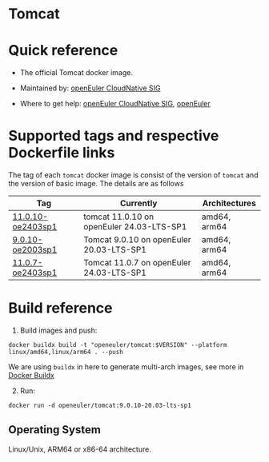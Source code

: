 # Tomcat

# Quick reference

- The official Tomcat docker image.

- Maintained by: [openEuler CloudNative SIG](https://gitee.com/openeuler/cloudnative)

- Where to get help: [openEuler CloudNative SIG](https://gitee.com/openeuler/cloudnative), [openEuler](https://gitee.com/openeuler/community)

# Supported tags and respective Dockerfile links
The tag of each `tomcat` docker image is consist of the version of `tomcat` and the version of basic image. The details are as follows

|    Tag   |  Currently  |   Architectures  |
|----------|-------------|------------------|
|[11.0.10-oe2403sp1](https://gitee.com/openeuler/openeuler-docker-images/blob/master/Others/tomcat/11.0.10/24.03-lts-sp1/Dockerfile) | tomcat 11.0.10 on openEuler 24.03-LTS-SP1 | amd64, arm64 |
|[9.0.10-oe2003sp1](https://gitee.com/openeuler/openeuler-docker-images/blob/master/Others/tomcat/9.0.10/20.03-lts-sp1/Dockerfile)| Tomcat 9.0.10 on openEuler 20.03-LTS-SP1 | amd64, arm64 |
|[11.0.7-oe2403sp1](https://gitee.com/openeuler/openeuler-docker-images/blob/master/Others/tomcat/11.0.7/24.03-lts-sp1/Dockerfile)| Tomcat 11.0.7 on openEuler 24.03-LTS-SP1 | amd64, arm64 |

# Build reference

1. Build images and push:
```shell
docker buildx build -t "openeuler/tomcat:$VERSION" --platform linux/amd64,linux/arm64 . --push
```

We are using `buildx` in here to generate multi-arch images, see more in [Docker Buildx](https://docs.docker.com/buildx/working-with-buildx/)

2. Run:
```shell
docker run -d openeuler/tomcat:9.0.10-20.03-lts-sp1
```

## Operating System
Linux/Unix, ARM64 or x86-64 architecture.